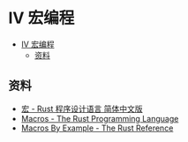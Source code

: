 # IV 宏编程

<!--ts-->
* [IV 宏编程](#iv-宏编程)
   * [资料](#资料)

<!-- Created by https://github.com/ekalinin/github-markdown-toc -->
<!-- Added by: runner, at: Thu Oct 20 09:34:37 UTC 2022 -->

<!--te-->

## 资料

- [宏 - Rust 程序设计语言 简体中文版](https://kaisery.github.io/trpl-zh-cn/ch19-06-macros.html)
- [Macros - The Rust Programming Language](https://doc.rust-lang.org/book/ch19-06-macros.html)
- [Macros By Example - The Rust Reference](https://doc.rust-lang.org/reference/macros-by-example.html)



